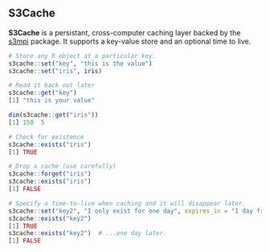 ## S3Cache

**S3Cache** is a persistant, cross-computer caching layer backed by the [s3mpi](https://github.com/robertzk/s3mpi) package. It supports a key-value store and an optional time to live.

```R
# Store any R object at a particular key.
s3cache::set("key", "this is the value")
s3cache::set("iris", iris)

# Read it back out later
s3cache::get("key")
[1] "this is your value"

dim(s3cache::get("iris"))
[1] 150  5

# Check for existence
s3cache::exists("iris")
[1] TRUE

# Drop a cache (use carefully)
s3cache::forget("iris")
s3cache::exists("iris")
[1] FALSE

# Specify a time-to-live when caching and it will disappear later.
s3cache::set("key2", "I only exist for one day", expires_in = "1 day from now")
s3cache::exists("key2")
[1] TRUE
s3cache::exists("key2")  # ...one day later.
[1] FALSE
```
